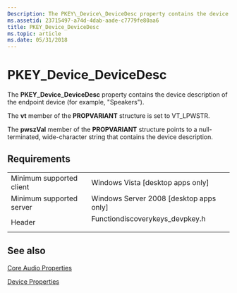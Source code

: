 ```yaml
---
Description: The PKEY\_Device\_DeviceDesc property contains the device description of the endpoint device (for example, &\#0034;Speakers&\#0034;).
ms.assetid: 23715497-a74d-4dab-aade-c7779fe80aa6
title: PKEY_Device_DeviceDesc
ms.topic: article
ms.date: 05/31/2018
---
```


# PKEY\_Device\_DeviceDesc

The **PKEY\_Device\_DeviceDesc** property contains the device description of the endpoint device (for example, "Speakers").

The **vt** member of the **PROPVARIANT** structure is set to VT\_LPWSTR.

The **pwszVal** member of the **PROPVARIANT** structure points to a null-terminated, wide-character string that contains the device description.

## Requirements



|                                     |                                                                                                             |
|-------------------------------------|-------------------------------------------------------------------------------------------------------------|
| Minimum supported client<br/> | Windows Vista \[desktop apps only\]<br/>                                                              |
| Minimum supported server<br/> | Windows Server 2008 \[desktop apps only\]<br/>                                                        |
| Header<br/>                   | <dl> <dt>Functiondiscoverykeys\_devpkey.h</dt> </dl> |



## See also

<dl> <dt>

[Core Audio Properties](core-audio-properties.md)
</dt> <dt>

[Device Properties](device-properties.md)
</dt> </dl>

 

 




